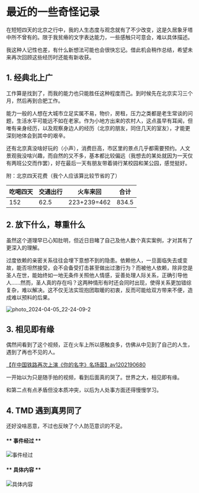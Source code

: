# 最近的一些奇怪记录

在短短四天的北京之行中，我的人生态度与观念就有了不少改变，这是久居象牙塔中所不曾有的。限于我贫瘠的文字表达能力，一些感触只可意会，难以具体描述。

我这种人记性也差，有什么新想法可能也会很快忘记。借此机会稍作总结，希望未来再次回顾这些经历时还能有新收获。


## 1. 经典北上广

工作算是找到了，而我的能力也只能胜任这种程度而己。到时候先在北京实习三个月，然后再到合肥工作。

能力一般的人想在大城市立足实属不易，物价，房租，压力之类都是老生常谈的问题，生活水平可能远不如在老家。作为小地方出来的农村人，这点虽早有耳闻，但唯有亲身经历，以及观察身边人的经历（北京的朋友，同住几天的室友），才能更深刻地体会到其中的艰辛。

还有北京真没啥好玩的（小声），消费巨高，市区里的景点几乎都需要预约。人文景观我没啥兴趣，而自然的又不多，基本都比较偏远（我想去的某处就因为一天仅有两班公交而作罢），好在最后一天有朋友带着骑行某校园和某公园，感觉挺好。

附：北京四天花费（我个人应该算比较节省的了）

| 吃喝四天 | 交通出行 | 火车来回    | 合计   |
| -------- | -------- | ----------- | ------ |
| 152      | 62.5     | 223+239=462 | 834.5  |


## 2. 放下什么，尊重什么

虽然这个道理早已心知肚明，但近日目睹了自己及他人数个真实案例，才对其有了更深入的理解。

过度依赖的亲密关系往往会埋下意想不到的隐患。依赖他人，一旦面临失去或变故，能否坦然接受，会不会备受打击甚至做出过激行为？而被他人依赖，除非您是圣人在世，能始终如一地无条件关照他人情感，妥善处理人际关系，正确引导他人……然而，圣人真的存在吗？这两种情形有时还会同时出现，使得关系更加错综复杂，难以解决。这不仅无法实现抱团取暖的初衷，反而可能给双方带来不便，造成难以预料的后果。

​![photo_2024-04-05_22-24-09-2](pic/b1.webp)
​
## 3. 相见即有缘

偶然间看到了这个视频，正在火车上所以感触良多，仿佛从中见到了自己的人生，遇到了再也不见的人。

[【在中国铁路再次上演《你的名字》名场面】av1202190680](https://www.bilibili.com/video/av1202190680/)

一开始以为只是随手拍的视频，看到后面真的哭了。世界之大，相见即有缘。

和第二点有点矛盾但没本质冲突，以后为人处事方面还得慢慢学习。


## 4. TMD 遇到真男同了

还好没啥恶意，不过也反映了个人防范意识的不足。

<!-- tabs:start -->

#### ** 事件经过 **

​![事件经过](pic/b2.webp)​

#### ** 具体内容 **

![具体内容](pic/b3.webp)

<!-- tabs:end -->
